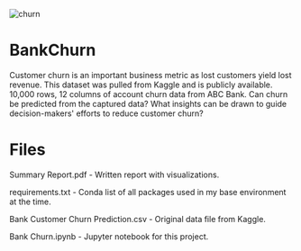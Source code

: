 
![churn](https://github.com/VBradCulbertson/BankChurn/assets/112103910/2f092a20-7aab-4e98-b2e8-1b30113972e9)

# BankChurn

Customer churn is an important business metric as lost customers yield lost revenue. This dataset was pulled from Kaggle and is publicly available. 
10,000 rows, 12 columns of account churn data from ABC Bank. Can churn be predicted from the captured data? What insights can be drawn to guide decision-makers' efforts to reduce customer churn?

# Files

Summary Report.pdf - Written report with visualizations.

requirements.txt - Conda list of all packages used in my base environment at the time.

Bank Customer Churn Prediction.csv - Original data file from Kaggle.

Bank Churn.ipynb - Jupyter notebook for this project.
